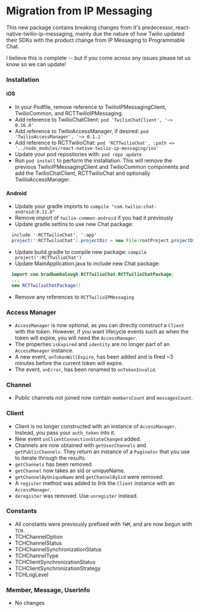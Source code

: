 # Migration from IP Messaging

This new package contains breaking changes from it's predecessor, react-native-twilio-ip-messaging, mainly due the nature of how Twilio updated their SDKs with the product change from IP Messaging to Programmable Chat.

I believe this is complete -- but if you come across any issues please let us know so we can update!

### Installation

#### iOS
 - In your Podfile, remove reference to TwilioIPMessagingClient, TwilioCommon, and RCTTwilioIPMessaging.
 - Add reference to TwilioChatClient: `pod 'TwilioChatClient', '~> 0.16.0'`
 - Add reference to TwilioAccessManager, if desired: `pod 'TwilioAccessManager', '~> 0.1.1'`
 - Add reference to RCTTwilioChat: `pod 'RCTTwilioChat', :path => '../node_modules/react-native-twilio-ip-messaging/ios'`
 - Update your pod repositories with: `pod repo update`
 - Run `pod install` to perform the installation. This will remove the previous TwilioIPMessagingClient and TwilioCommon components and add the TwilioChatClient, RCTTwilioChat and optionally TwilioAccessManager.

 #### Android
  - Update your gradle imports to `compile "com.twilio:chat-android:0.11.0"`
  - Remove import of `twilio-common-android` if you had it previously
  - Update gradle.settins to use new Chat package:
  ```java
    include ':RCTTwilioChat', ':app'
    project(':RCTTwilioChat').projectDir = new File(rootProject.projectDir, '../node_modules/react-native-twilio-ip-messaging/android')
  ```
 - Update build.gradle to compile new package: `compile project(':RCTTwilioChat')`
 - Update MainApplication.java to include new Chat package: 
  ```java
    import com.bradbumbalough.RCTTwilioChat.RCTTwilioChatPackage;
    ...
    new RCTTwilioChatPackage()
  ```
 - Remove any references to `RCTTwilioIPMessaging`

### Access Manager
 - `AccessManager` is now optional, as you can directly construct a `Client` with the token. However, if you want lifecycle events such as when the token will expire, you will need the `AccessManager`.
 - The properties `isExpired` and `identity` are no longer part of an `AccessManager` instance.
 - A new event, `onTokenWillExpire`, has been added and is fired ~3 minutes before the current token will expire.
 - The event, `onError`, has been renamed to `onTokenInvalid`.

### Channel
 - Public channels not joined now contain `membersCount` and `messagesCount`.
 
### Client
 - Client is no longer constructed with an instance of `AccessManager`. Instead, you pass your `auth_token` into it.
 - New event `onClientConnectionStateChanged` added.
 - Channels are now obtained with `getUserChannels` and `getPublicChannels`. They return an instance of a `Paginator` that you use to iterate through the results.
 - `getChannels` has been removed.
 - `getChannel` now takes an sid or uniqueName.
 - `getChannelByUniqueName` and `getChannelBySid` were removed.
 - A `register` method was added to link the `Client` instance with an `AccessManager`.
 - `deregister` was removed. Use `unregister` instead.

### Constants
 - All constants were previously prefixed with `TWM`, and are now begun with `TCH`.
  - TCHChannelOption
  - TCHChannelStatus
  - TCHChannelSynchronizationStatus
  - TCHChannelType
  - TCHClientSynchronizationStatus
  - TCHClientSynchronizationStrategy
  - TCHLogLevel

### Member, Message, UserInfo
 - No changes